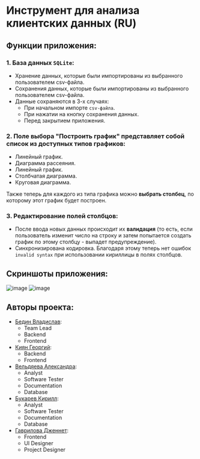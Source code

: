 # Инструмент для анализа клиентских данных (RU)

## Функции приложения:

### 1. База данных `SQLite`:
  * Хранение данных, которые были импортированы из выбранного пользователем csv-файла.
  * Сохранения данных, которые были импортированы из выбранного пользователем csv-файла.
  * Данные сохраняются в 3-х случаях:
    * При начальном импорте `csv-файла`.
    * При нажатии на кнопку сохранения данных.
    * Перед закрытием приложения.

### 2. Поле выбора **"Построить график"** представляет собой список из доступных типов графиков:
  * Линейный график.
  * Диаграмма рассеяния.
  * Линейный график.
  * Столбчатая диаграмма.
  * Круговая диаграмма.

Также теперь для каждого из типа графика можно **выбрать столбец**, по которому этот график будет построен.

### 3. Редактирование полей столбцов:
  * После ввода новых данных происходит их **валидация** (то есть, если пользователь изменит число на строку и затем попытается создать график по этому столбцу - выпадет предупреждение).
  * Синхронизирована кодировка. Благодаря этому теперь нет ошибок `invalid syntax` при использовании кириллицы в полях столбцов.

## Скриншоты приложения:

![image](https://github.com/user-attachments/assets/da5b0dcd-2d52-4cb5-906a-7ed101bfcb0d)
![image](https://github.com/user-attachments/assets/7114b210-6474-4d8a-bb5c-34c7137e6d79)

## Авторы проекта:

  * [Бедин Владислав](https://github.com/MindlessMuse666 "Владислав: https://github.com/MindlessMuse666"):
    * Team Lead
    * Backend
    * Frontend
  * [Киян Георгий](https://github.com/nineteentearz "Егор: https://github.com/nineteentearz"):
    * Backend
    * Frontend
  * [Вельдяева Александра](https://github.com/FrierenWay "Александра: https://github.com/FrierenWay"):
    * Analyst
    * Software Tester
    * Documentation
    * Database
  * [Букарев Кирилл](https://github.com/bukabtw "Кирилл: https://github.com/bukabtw"):
    * Analyst
    * Software Tester
    * Documentation
    * Database
  * [Гаврилова Дженнет](https://github.com/Jenko-zhulenko "Дженнет: https://github.com/Jenko-zhulenko"): 
    * Frontend
    * UI Designer
    * Project Designer